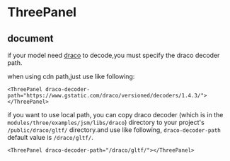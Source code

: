 # ThreePanel

## document

if your model need [draco](https://github.com/google/draco) to decode,you must specify the draco decoder path.

when using cdn path,just use like following:

```vue
<ThreePanel draco-decoder-path="https://www.gstatic.com/draco/versioned/decoders/1.4.3/"></ThreePanel>
```

if you want to use local path, you can copy draco decoder (which is in the `modules/three/examples/jsm/libs/draco`) directory to your project's `/public/draco/gltf/` directory.and use like following, `draco-decoder-path` default value is `/draco/gltf/`.

```vue
<ThreePanel draco-decoder-path="/draco/gltf/"></ThreePanel>
```
